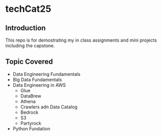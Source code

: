 # techCat25
## Introduction
This repo is for demostrating my in class assignments and mini projects including the capstone.

## Topic Covered
* Data Engineering Fundamentals
* Big Data Fundamentals
* Data Engineering in AWS
  * Glue
  * DataBrew
  * Athena
  * Crawlers adn Data Catalog
  * Bedrock
  * S3
  * Partyrock
* Python Fundation

